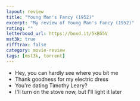 ```yaml
---
layout: review
title: "Young Man's Fancy (1952)"
excerpt: "My review of Young Man's Fancy (1952)"
rating: ""
letterboxd_url: https://boxd.it/5kBG5V
mst3k: true
rifftrax: false
category: movie-review
tags: [mst3k, torrent]
---
```


- Hey, you can hardly see where you bit me
- Thank goodness for my electric dress
- You're dating Timothy Leary?
- I'll turn on the stove now, but I'll light it later
